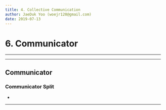 ```yaml
---
title: 4. Collective Communication
author: JaeDuk Yoo (woejr120@gmail.com)  
date: 2019-07-13
---
```


# 6. Communicator
---
---
## Communicator 
### Communicator Split
- 
---